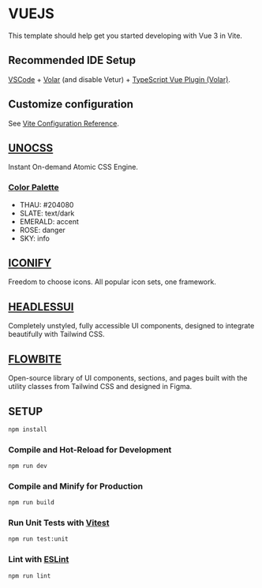 # VUEJS

This template should help get you started developing with Vue 3 in Vite.

## Recommended IDE Setup

[VSCode](https://code.visualstudio.com/) + [Volar](https://marketplace.visualstudio.com/items?itemName=Vue.volar) (and disable Vetur) + [TypeScript Vue Plugin (Volar)](https://marketplace.visualstudio.com/items?itemName=Vue.vscode-typescript-vue-plugin).

## Customize configuration

See [Vite Configuration Reference](https://vitejs.dev/config/).

## [UNOCSS](https://unocss.dev/integrations/vite)

Instant On-demand Atomic CSS Engine.

### [Color Palette](https://unocss.dev/interactive/?s=guide:Colors)

- THAU: #204080
- SLATE: text/dark
- EMERALD: accent
- ROSE: danger
- SKY: info

## [ICONIFY](https://iconify.design)

Freedom to choose icons. All popular icon sets, one framework.

## [HEADLESSUI](https://headlessui.com)

Completely unstyled, fully accessible UI components, designed to integrate beautifully with Tailwind CSS.

## [FLOWBITE](https://flowbite.com)

Open-source library of UI components, sections, and pages built with the utility classes from Tailwind CSS and designed in Figma.

## SETUP

```sh
npm install
```

### Compile and Hot-Reload for Development

```sh
npm run dev
```

### Compile and Minify for Production

```sh
npm run build
```

### Run Unit Tests with [Vitest](https://vitest.dev/)

```sh
npm run test:unit
```

### Lint with [ESLint](https://eslint.org/)

```sh
npm run lint
```
